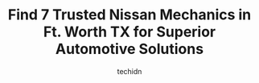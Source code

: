 ---
layout: ampstory
image: https://images.unsplash.com/photo-1573806719978-9f22b2360fad?ixlib=rb-4.0.3&ixid=MnwxMjA3fDB8MHxwaG90by1wYWdlfHx8fGVufDB8fHx8&auto=format&fit=crop&w=640&h=853&q=80
author: techidn
featured: false
description: When it comes to maintaining and repairing your vehicle in Ft. Worth TX, USA, you deserve nothing but the best. Thats why the 7 best Nissan Mechanic in the area are here to offer their expe
title: Find 7 Trusted Nissan Mechanics in Ft. Worth TX for Superior Automotive Solutions
cover:
   title: Find 7 Trusted Nissan Mechanics in Ft. Worth TX for Superior Automotive Solutions
   subtitle: Rickpate
   background: https://images.unsplash.com/photo-1573806719978-9f22b2360fad?ixlib=rb-4.0.3&ixid=MnwxMjA3fDB8MHxwaG90by1wYWdlfHx8fGVufDB8fHx8&auto=format&fit=crop&w=640&h=853&q=80

pages: 
 - layout: thirds
   top: <h1>#1 Service Plus Automotive Repair & Maintenance</h1>
   bottom: "<p>I needed an oil change and the place where I normally went to couldnt get to me without leaving my car for a day, so I decided to try a new place, and Im glad I did.Thi</p>"
   background: https://www.knot35.com/toplist/wp-content/uploads/2023/06/best-nissan-mechanic-1-in-ft-worth-tx-1685832658.jpeg
   backgroundblur: true
 - layout: thirds
   top: <h1>#2 Lone Star Bavarian - Auto Repair Service for BMW, Mercedes, Audi, Mini Cooper</h1>
   bottom: "<p>3800 W Vickery Blvd, Fort Worth, TX 76107, United States</p>"
   background: https://www.knot35.com/toplist/wp-content/uploads/2023/06/best-nissan-mechanic-2-in-ft-worth-tx-1685832658.jpeg
   cta:
      link: https://www.knot35.com/toplist/find-7-trusted-nissan-mechanics-in-ft-worth-tx-for-superior-automotive-solutions/
      text: Find 7 Trusted Nissan Mechanics in Ft. Worth TX for Superior Automotive Solutions
 - layout: thirds
   top: <h1>#3 Fort Worth Nissan Service</h1>
   bottom: "<p>3451 W Loop 820 S, Fort Worth, TX 76116, United States</p>"
   background: https://www.knot35.com/toplist/wp-content/uploads/2023/06/best-nissan-mechanic-3-in-ft-worth-tx-1685832659.jpeg
   cta:
      link: https://www.knot35.com/toplist/find-7-trusted-nissan-mechanics-in-ft-worth-tx-for-superior-automotive-solutions/
      text: Find 7 Trusted Nissan Mechanics in Ft. Worth TX for Superior Automotive Solutions
 - layout: thirds
   top: <h1>#4 Ichiban Autos</h1>
   bottom: "<p>1901 W Berry St, Fort Worth, TX 76110, United States</p>"
   background: https://images.unsplash.com/photo-1567095761054-7a02e69e5c43?ixlib=rb-4.0.3&ixid=MnwxMjA3fDB8MHxwaG90by1wYWdlfHx8fGVufDB8fHx8&auto=format&fit=crop&w=640&h=853&q=80
   cta:
      link: https://www.knot35.com/toplist/find-7-trusted-nissan-mechanics-in-ft-worth-tx-for-superior-automotive-solutions/
      text: Find 7 Trusted Nissan Mechanics in Ft. Worth TX for Superior Automotive Solutions
 - layout: thirds
   top: <h1>#5 Fort Worth Auto Garage</h1>
   bottom: "<p>8851 West Fwy #105, Fort Worth, TX 76116, United States</p>"
   background: https://images.unsplash.com/photo-1524169358666-79f22534bc6e?ixlib=rb-4.0.3&ixid=MnwxMjA3fDB8MHxwaG90by1wYWdlfHx8fGVufDB8fHx8&auto=format&fit=crop&w=640&h=853&q=80
   cta:
      link: https://www.knot35.com/toplist/find-7-trusted-nissan-mechanics-in-ft-worth-tx-for-superior-automotive-solutions/
      text: Find 7 Trusted Nissan Mechanics in Ft. Worth TX for Superior Automotive Solutions
 - layout: thirds
   top: <h1>#6 Reyes Auto Service</h1>
   bottom: "<p>4016 E Rosedale St, Fort Worth, TX 76105, United States</p>"
   background: https://images.unsplash.com/photo-1522441815192-d9f04eb0615c?ixlib=rb-4.0.3&ixid=MnwxMjA3fDB8MHxwaG90by1wYWdlfHx8fGVufDB8fHx8&auto=format&fit=crop&w=640&h=853&q=80
   cta:
      link: https://www.knot35.com/toplist/find-7-trusted-nissan-mechanics-in-ft-worth-tx-for-superior-automotive-solutions/
      text: Find 7 Trusted Nissan Mechanics in Ft. Worth TX for Superior Automotive Solutions
 - layout: thirds
   top: <h1>#7 Rays Champion Spring & Motor Service, Inc.</h1>
   bottom: "<p>3336 South Fwy, Fort Worth, TX 76110, United States</p>"
   background: https://images.unsplash.com/photo-1602536052359-ef94c21c5948?ixlib=rb-4.0.3&ixid=MnwxMjA3fDB8MHxwaG90by1wYWdlfHx8fGVufDB8fHx8&auto=format&fit=crop&w=640&h=853&q=80
   cta:
      link: https://www.knot35.com/toplist/find-7-trusted-nissan-mechanics-in-ft-worth-tx-for-superior-automotive-solutions/
      text: Find 7 Trusted Nissan Mechanics in Ft. Worth TX for Superior Automotive Solutions
 - layout: thirds
   middle: Continue reading...
   background: https://images.unsplash.com/photo-1557672172-298e090bd0f1?ixlib=rb-4.0.3&ixid=MnwxMjA3fDB8MHxwaG90by1wYWdlfHx8fGVufDB8fHx8&auto=format&fit=crop&w=640&h=853&q=80
   cta:
      link: https://www.knot35.com/toplist/find-7-trusted-nissan-mechanics-in-ft-worth-tx-for-superior-automotive-solutions/
      text: Find 7 Trusted Nissan Mechanics in Ft. Worth TX for Superior Automotive Solutions
      
---